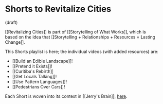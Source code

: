 # Shorts to Revitalize Cities 
 (draft) 

 [[Revitalizing Cities]] is part of [[Storytelling of What Works]], which is based on the idea that [[Storytelling + Relationships + Resources = Lasting Change]].

This Shorts playlist is here; the individual videos (with added resources) are:

- [[Build an Edible Landscape]]! 
- [[Pretend it Exists]]! 
- [[Curitiba's Rebirth]] 
- [[Get Locals Talking]]! 
- [[Use Pattern Languages]]! 
- [[Pedestrians Over Cars]]! 

Each Short is woven into its context in [[Jerry's Brain]], [here](https://bra.in/9qaErm).